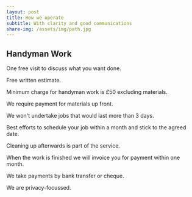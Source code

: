```yaml
---
layout: post
title: How we operate
subtitle: With clarity and good communications
share-img: /assets/img/path.jpg
---
```


## Handyman Work

One free visit to discuss what you want done.

Free written estimate.

Minimum charge for handyman work is £50 excluding materials.

We require payment for materials up front.

We won't undertake jobs that would last more than 3 days.

Best efforts to schedule your job within a month and stick to the agreed date.

Cleaning up afterwards is part of the service.

When the work is finished we will invoice you for payment within one month.

We take payments by bank transfer or cheque.

We are privacy-focussed.
